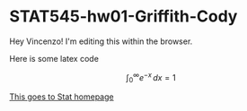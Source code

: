 # STAT545-hw01-Griffith-Cody
Hey Vincenzo! I'm editing this within the browser.

Here is some latex code

$$\int_0^\infty e^{-x}\,dx=1$$

[This goes to Stat homepage](stat545.com)
